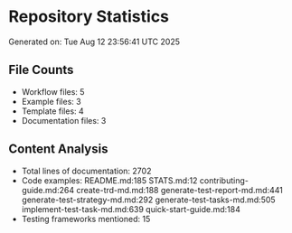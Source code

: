 # Repository Statistics

Generated on: Tue Aug 12 23:56:41 UTC 2025

## File Counts
- Workflow files: 5
- Example files: 3
- Template files: 4
- Documentation files: 3

## Content Analysis
- Total lines of documentation: 2702
- Code examples: README.md:185
STATS.md:12
contributing-guide.md:264
create-trd-md.md:188
generate-test-report-md.md:441
generate-test-strategy-md.md:292
generate-test-tasks-md.md:505
implement-test-task-md.md:639
quick-start-guide.md:184
- Testing frameworks mentioned: 15
